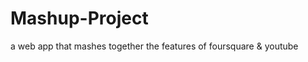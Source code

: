 Mashup-Project
==============

a web app that mashes together the features of foursquare &amp; youtube
